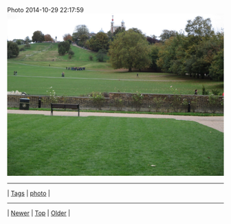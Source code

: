 <!--
title: Photo 2014-10-29 22
date: 2020-06-28T15:00:41.436Z
tags: photo
-->











Photo 2014-10-29 22:17:59
![](101288236737-0.jpg)

<!--BOTTOM-POST-NAVIGATION-->
---

| [Tags](tags.md) | [photo](tag-photo.md) |

---

| [Newer](index.md) | [Top](index.md) | [Older](101526453562.md) |
